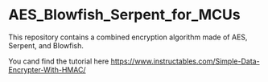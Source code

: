 # AES_Blowfish_Serpent_for_MCUs
This repository contains a combined encryption algorithm made of AES, Serpent, and Blowfish.

You cand find the tutorial here https://www.instructables.com/Simple-Data-Encrypter-With-HMAC/
